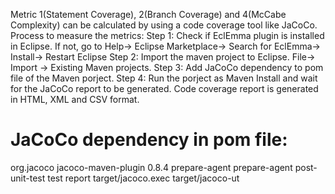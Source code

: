 Metric 1(Statement Coverage), 2(Branch Coverage) and 4(McCabe Complexity) can be calculated by using a code coverage tool like JaCoCo.
Process to measure the metrics:
Step 1: Check if EclEmma plugin is installed in Eclipse. If not, go to Help-> Eclipse Marketplace-> Search for EclEmma-> Install->               Restart Eclipse 
Step 2: Import the maven project to Eclipse. File-> Import -> Existing Maven projects.
Step 3: Add JaCoCo dependency to pom file of the Maven porject.
Step 4: Run the porject as Maven Install and wait for the JaCoCo report to be generated. Code coverage report is generated in HTML, XML         and CSV format. 

# JaCoCo dependency in pom file:
<plugin>
<groupId>org.jacoco</groupId>
<artifactId>jacoco-maven-plugin</artifactId>
<version>0.8.4</version>
<executions>
<execution>
<id>prepare-agent</id>
<goals>
<goal>prepare-agent</goal>
</goals>
</execution>
<execution>
<id>post-unit-test</id>
<phase>test</phase>
<goals>
<goal>report</goal>
</goals>
<configuration>
<!--Sets the path to the file which contains the execution data.-->
<dataFile>target/jacoco.exec</dataFile>
<!--Sets the output directory for the code coverage report.-->
<outputDirectory>target/jacoco-ut</outputDirectory>
</configuration>
</execution>
</executions>
</plugin>

